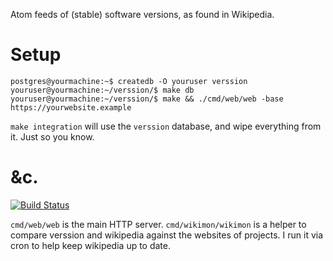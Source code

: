 Atom feeds of (stable) software versions, as found in Wikipedia.

Setup
=====

    postgres@yourmachine:~$ createdb -O youruser verssion
    youruser@yourmachine:~/verssion/$ make db
    youruser@yourmachine:~/verssion/$ make && ./cmd/web/web -base https://yourwebsite.example

`make integration` will use the `verssion` database, and wipe everything from
it. Just so you know.

&c.
===

[![Build Status](https://travis-ci.org/alicebob/verssion.svg?branch=travis)](https://travis-ci.org/alicebob/verssion)

`cmd/web/web` is the main HTTP server. `cmd/wikimon/wikimon` is a helper to
compare verssion and wikipedia against the websites of projects. I run it via cron
to help keep wikipedia up to date.
